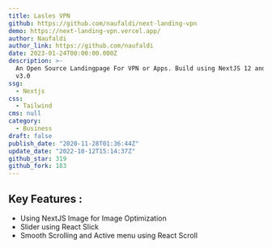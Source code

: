 ```yaml
---
title: Lasles VPN
github: https://github.com/naufaldi/next-landing-vpn
demo: https://next-landing-vpn.vercel.app/
author: Naufaldi
author_link: https://github.com/naufaldi
date: 2023-01-24T00:00:00.000Z
description: >-
  An Open Source Landingpage For VPN or Apps. Build using NextJS 12 and Tailwind
  v3.0
ssg:
  - Nextjs
css:
  - Tailwind
cms: null
category:
  - Business
draft: false
publish_date: "2020-11-28T01:36:44Z"
update_date: "2022-10-12T15:14:37Z"
github_star: 319
github_fork: 183
---
```


## Key Features :

- Using NextJS Image for Image Optimization
- Slider using React Slick
- Smooth Scrolling and Active menu using React Scroll
